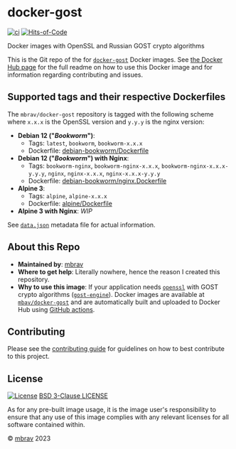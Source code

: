 # docker-gost

[![ci](https://github.com/mbrav/docker-gost/actions/workflows/docker-hub.yml/badge.svg)](https://github.com/mbrav/docker-gost/actions/workflows/docker-hub.yml)
[![Hits-of-Code](https://hitsofcode.com/github/mbrav/docker-gost?branch=main)](https://hitsofcode.com/github/mbrav/docker-gost/view?branch=main)

Docker images with OpenSSL and Russian GOST crypto algorithms

This is the Git repo of the for [`docker-gost`](https://github.com/mbrav/docker-gost) Docker images. See [the Docker Hub page](https://hub.docker.com/repository/docker/mbrav/docker-gost/general) for the full readme on how to use this Docker image and for information regarding contributing and issues.

## Supported tags and their respective Dockerfiles

The `mbrav/docker-gost` repository is tagged with the following scheme where `x.x.x` is the OpenSSL version and `y.y.y` is the nginx version:

- **Debian 12 ("*Bookworm*")**:
  - Tags: `latest`, `bookworm`, `bookworm-x.x.x`
  - Dockerfile: [debian-bookworm/Dockerfile](https://github.com/mbrav/docker-gost/blob/main/debian-bookworm/Dockerfile)
- **Debian 12 ("*Bookworm*") with Nginx**:
  - Tags: `bookworm-nginx`, `bookworm-nginx-x.x.x`, `bookworm-nginx-x.x.x-y.y.y`, `nginx`, `nginx-x.x.x`, `nginx-x.x.x-y.y.y`
  - Dockerfile: [debian-bookworm/nginx.Dockerfile](https://github.com/mbrav/docker-gost/blob/main/debian-bookworm/nginx.Dockerfile)
- **Alpine 3**:
  - Tags: `alpine`, `alpine-x.x.x`
  - Dockerfile: [alpine/Dockerfile](https://github.com/mbrav/docker-gost/blob/main/alpine/Dockerfile)
- **Alpine 3 with Nginx**: *WIP*

See [`data.json`](https://github.com/mbrav/docker-gost/blob/main/data.json) metadata file for actual information.

## About this Repo

- **Maintained by**: [mbrav](https://github.com/mbrav)
- **Where to get help**: Literally nowhere, hence the reason I created this repository.
- **Why to use this image**: If your application needs [`openssl`](https://github.com/openssl/openssl) with GOST crypto algorithms ([`gost-engine`](https://github.com/gost-engine/engine)). Docker images are available at [`mbav/docker-gost`](https://github.com/mbrav/docker-gost) and are automatically built and uploaded to Docker Hub using [GitHub actions](https://github.com/mbrav/docker-gost/actions/workflows/docker-hub.yml).

## Contributing

Please see the [contributing guide](https://github.com/mbrav/docker-gost/blob/main/CONTRIBUTING.md) for guidelines on how to best contribute to this project.

## License

[![License](https://img.shields.io/badge/License-BSD_3--Clause-yellow.svg)](https://opensource.org/licenses/BSD-3-Clause)
[BSD 3-Clause LICENSE](https://github.com/mbrav/docker-gost/blob/main/LICENSE)

As for any pre-built image usage, it is the image user's responsibility to ensure that any use of this image complies with any relevant licenses for all software contained within.

&copy; [mbrav](https://github.com/mbrav) 2023
